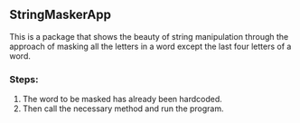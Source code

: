 ## StringMaskerApp
This is a package that shows the beauty of string manipulation through the approach of masking all the letters in a word except the last four letters of a word.

### Steps:
1. The word to be masked has already been hardcoded.
2. Then call the necessary method and run the program.
